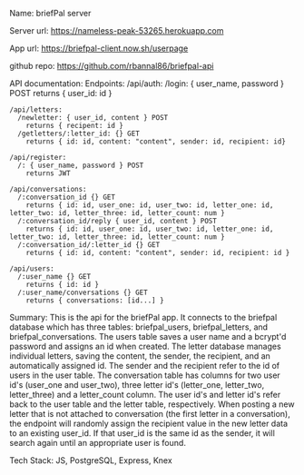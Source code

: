 Name: briefPal server

Server url: https://nameless-peak-53265.herokuapp.com

App url: https://briefpal-client.now.sh/userpage

github repo: https://github.com/rbannal86/briefpal-api

API documentation:
  Endpoints:
    /api/auth:
      /login: { user_name, password } POST
        returns { user_id: id }

    /api/letters:
      /newletter: { user_id, content } POST
        returns { recipent: id }
      /getletters/:letter_id: {} GET
        returns { id: id, content: "content", sender: id, recipient: id}

    /api/register:
      /: { user_name, password } POST
        returns JWT

    /api/conversations:
      /:conversation_id {} GET
        returns { id: id, user_one: id, user_two: id, letter_one: id, letter_two: id, letter_three: id, letter_count: num }
      /:conversation_id/reply { user_id, content } POST
        returns { id: id, user_one: id, user_two: id, letter_one: id, letter_two: id, letter_three: id, letter_count: num }
      /:conversation_id/:letter_id {} GET
        returns { id: id, content: "content", sender: id, recipient: id }

    /api/users:
      /:user_name {} GET
        returns { id: id }
      /:user_name/conversations {} GET
        returns { conversations: [id...] }

Summary: This is the api for the briefPal app. It connects to the briefpal database which has three tables: briefpal_users, briefpal_letters, and briefpal_conversations. The users table saves a user name and a bcrypt'd password and assigns an id when created. The letter database manages individual letters, saving the content, the sender, the recipient, and an automatically assigned id. The sender and the recipient refer to the id of users in the user table. The conversation table has columns for two user id's (user_one and user_two), three letter id's (letter_one, letter_two, letter_three) and a letter_count column. The user id's and letter id's refer back to the user table and the letter table, respectively. When posting a new letter that is not attached to conversation (the first letter in a conversation), the endpoint will randomly assign the recipient value in the new letter data to an existing user_id. If that user_id is the same id as the sender, it will search again until an appropriate user is found.

Tech Stack: JS, PostgreSQL, Express, Knex